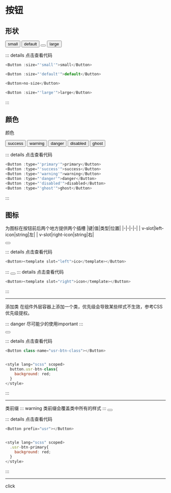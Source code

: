 # 按钮

## 形状

<p></p>

<Button :size="'small'">small</Button>
<Button :size="'default'">default</Button>
<Button></Button>
<Button :size="'large'">large</Button>

::: details 点击查看代码
``` js
<Button :size="'small'">small</Button>

<Button :size="'default'">default</Button>

<Button>no-size</Button>

<Button :size="'large'">large</Button>

```
:::

## 颜色

颜色

<template>
    <Button :type="'primary'">
        primary
    </Button>
</template> 
<Button :type="'success'">success</Button>
<Button :type="'warning'">warning</Button>
<Button :type="'danger'">danger</Button>
<Button :type="'disabled'">disabled</Button>
<Button :type="'ghost'">ghost</Button>


::: details 点击查看代码
``` js
<Button :type="'primary'">primary</Button>
<Button :type="'success'">success</Button>
<Button :type="'warning'">warning</Button>
<Button :type="'danger'">danger</Button>
<Button :type="'disabled'">disabled</Button>
<Button :type="'ghost'">ghost</Button>
```
:::

## 图标

<p></p>

为图标在按钮前后两个地方提供两个插槽
|键|值|类型|位置|
|-|-|-|-|
| v-slot|left-icon|string|左|
| v-slot|right-icon|string|右|

<Button><template slot="left">ico</template></Button>

::: details 点击查看代码
``` js
<Button><template slot="left">ico</template></Button>
```
:::
<Button><template slot="right">ico</template></Button>
::: details 点击查看代码
``` js
<Button><template slot="right">icon</template></Button>
```
:::

---
添加类
在组件外层容器上添加一个类，优先级会导致某些样式不生效，参考CSS优先级提权。

::: danger
尽可能少的使用important
:::

<Button class-name="usr-btn-class"></Button>

<style>
    .page>div>button.usr-btn-class{
      background: red;
    }
</style>

::: details 点击查看代码
``` js
<Button class-name="usr-btn-class"></Button>


<style lang="scss" scoped>
  button.usr-btn-class{
    background: red;
  }
</style>
```
:::



---
类前缀
::: warning
类前缀会覆盖类中所有的样式
:::
<Button prefix="usr"></Button>

<style>
  .usr-btn-primary{
    background: red;
  }
</style>

::: details 点击查看代码
``` js
<Button prefix="usr"></Button>


<style lang="scss" scoped>
  .usr-btn-primary{
    background: red;
  }
</style>
```
:::


---
click

<script>
export default {
    methods: {
        clickHandle(){
            console.log('click')
        }
    }
}
</script>
<template>
<Button @click="clickHandle"></Button>
</template>


